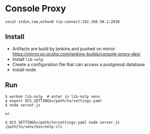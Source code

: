 Console Proxy
=============

    socat stdio,raw,echo=0 tcp-connect:192.168.50.1:2018

Install
-------

- Artifacts are build by jenkins and pushed on mirror https://mirror.pv.ocshq.com/jenkins-builds/console-proxy-dev/
- Install `lib-nolp`
- Create a configuration file that can access a postgresql database
- Install node

Run
---

    $ workon lib-nolp  # enter in lib-nolp venv
    $ export OCS_SETTINGS=/path/to/settings.yaml
    $ node server.js

    or

    $ OCS_SETTINGS=/path/to/settings.yaml node server.js /path/to/venv/bin/nolp-cli
